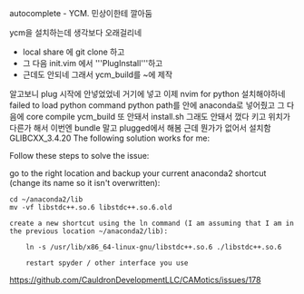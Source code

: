 autocomplete - YCM. 민상이한테 깔아둠

ycm을 설치하는데 생각보다 오래걸리네
* local share 에 git clone 하고
* 그 다음 init.vim 에서 '''PlugInstall'''하고
* 근데도 안되네
그래서 ycm_build를 ~에 제작

알고보니 plug 시작에 안넣었었네 거기에 넣고
이제 nvim for python 설치해야하네
failed to load python command
python path를 안에 anaconda로 넣어줬고
그 다음에 core compile ycm_build
또 안돼서 install.sh 
그래도 안돼서 껐다 키고
위치가 다른가 해서 이번엔 bundle 말고 plugged에서 해봄
근데 뭔가가 없어서 설치함
GLIBCXX_3.4.20
The following solution works for me:

Follow these steps to solve the issue:

go to the right location and backup your current anaconda2 shortcut (change its name so it isn't overwritten):

	cd ~/anaconda2/lib
	mv -vf libstdc++.so.6 libstdc++.so.6.old

	create a new shortcut using the ln command (I am assuming that I am in the previous location ~/anaconda2/lib):

		ln -s /usr/lib/x86_64-linux-gnu/libstdc++.so.6 ./libstdc++.so.6

		restart spyder / other interface you use
https://github.com/CauldronDevelopmentLLC/CAMotics/issues/178
